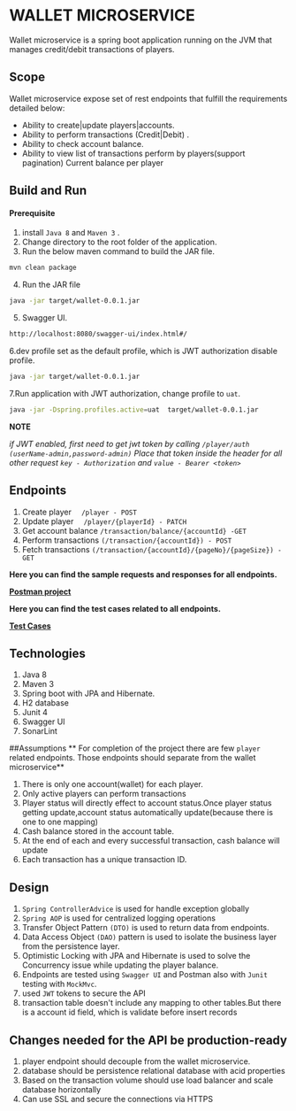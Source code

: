 # WALLET MICROSERVICE

Wallet microservice is a spring boot application running on the JVM that manages credit/debit transactions of players.

## Scope

Wallet microservice expose set of rest endpoints that fulfill the requirements detailed below:

- Ability to create|update players|accounts.
- Ability to perform transactions (Credit|Debit) .
- Ability to check account balance.
- Ability to view list of transactions perform by players(support pagination)
  Current balance per player


## Build and Run
#### Prerequisite
1. install `Java 8` and `Maven 3` .
2. Change directory to the root folder of the application.
3. Run the below maven command to build the JAR file.

```bash
mvn clean package
```

4. Run the JAR file

```bash
java -jar target/wallet-0.0.1.jar
```

5. Swagger UI.

```bash
http://localhost:8080/swagger-ui/index.html#/
```

6.dev profile set as the default profile, which is JWT authorization disable profile.

```bash
java -jar target/wallet-0.0.1.jar
```
7.Run application with JWT authorization, change profile to `uat`.

```bash
java -jar -Dspring.profiles.active=uat  target/wallet-0.0.1.jar
```
**NOTE**

_if JWT enabled, first need to get jwt token by calling `/player/auth` `(userName-admin,password-admin)`
Place that token inside the header for all other request `key - Authorization`
and `value - Bearer <token>`_
## Endpoints
1. Create player `  /player - POST`
2. Update player `  /player/{playerId} - PATCH`
3. Get account balance `/transaction/balance/{accountId} -GET`
4. Perform transactions `(/transaction/{accountId}) - POST`
5. Fetch transactions `(/transaction/{accountId}/{pageNo}/{pageSize}) - GET`


**Here you can find the sample requests and responses for all endpoints.**

**[Postman project](docs/postman)**


**Here you can find the test cases related to all endpoints.**

**[Test Cases](docs/testcases)**

## Technologies

1. Java 8
2. Maven 3
3. Spring boot with JPA and Hibernate.
4. H2 database
5. Junit 4
6. Swagger UI
7. SonarLint

##Assumptions
** For completion of the project there are few `player` related endpoints. Those endpoints should separate from the wallet microservice**
1. There is only one account(wallet) for each player.
2. Only active players can perform transactions
3. Player status will directly effect to account status.Once player status getting update,account status automatically update(because there is one to one mapping)
4. Cash balance stored in the account table.
5. At the end of each and every successful transaction, cash balance will update
6. Each transaction has a unique transaction ID.
## Design
1. `Spring ControllerAdvice` is used for handle  exception  globally
2. `Spring AOP` is used for centralized logging operations
3. Transfer Object Pattern `(DTO)` is used to return data from endpoints.
4. Data Access Object `(DAO)` pattern is used to isolate the business layer from the persistence layer.
5. Optimistic Locking with JPA and Hibernate is used to solve the Concurrency issue while updating the player balance.
6. Endpoints are tested using `Swagger UI` and Postman also with `Junit` testing with `MockMvc`.
7. used `JWT` tokens to secure the API
8. transaction table doesn't include any mapping to other tables.But there is a account id field, which is validate before insert records

## Changes needed for the API be production-ready
1. player endpoint should decouple from the wallet microservice.
2. database should be persistence relational database with acid properties
3. Based on the transaction volume should use load balancer and scale database horizontally
4. Can use SSL and secure the connections via HTTPS

 